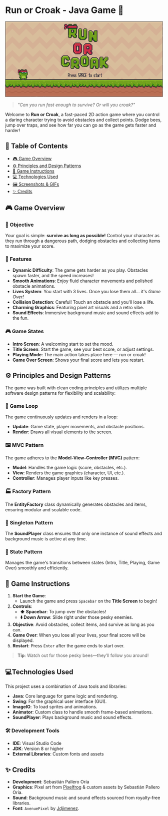 #  **Run or Croak** - Java Game  🐸 

![Game Screenshot](/src/resources/sprites/sc-001.png)
> *"Can you run fast enough to survive? Or will you croak?"*

Welcome to **Run or Croak**, a fast-paced 2D action game where you control a daring character trying to avoid obstacles and collect points. Dodge bees, jump over traps, and see how far you can go as the game gets faster and harder!




## 🌟 **Table of Contents**
- [🎮 Game Overview](#-game-overview)
- [⚙️ Principles and Design Patterns](#️-principles-and-design-patterns)
- [📜 Game Instructions](#-game-instructions)
- [💻 Technologies Used](#-technologies-used)
- [🖼️ Screenshots & GIFs](#️-screenshots--gifs)
- [✨ Credits](#-credits)



## 🎮 Game Overview

### 🎯 Objective

Your goal is simple: **survive as long as possible!** Control your character as they run through a dangerous path, dodging obstacles and collecting items to maximize your score. 

### 🐸 Features

- **Dynamic Difficulty**: The game gets harder as you play. Obstacles spawn faster, and the speed increases!
- **Smooth Animations**: Enjoy fluid character movements and polished obstacle animations.
- **Lives System**: You start with 3 lives. Once you lose them all... it's *Game Over!*
- **Collision Detection**: Careful! Touch an obstacle and you'll lose a life.
- **Charming Graphics**: Featuring pixel art visuals and a retro vibe.
- **Sound Effects**: Immersive background music and sound effects add to the fun.

### 🎮 Game States

- **Intro Screen**: A welcoming start to set the mood.
- **Title Screen**: Start the game, see your best score, or adjust settings.
- **Playing Mode**: The main action takes place here — run or croak!
- **Game Over Screen**: Shows your final score and lets you restart.



## ⚙️ Principles and Design Patterns

The game was built with clean coding principles and utilizes multiple software design patterns for flexibility and scalability:

### 🔁 **Game Loop**
The game continuously updates and renders in a loop:
- **Update**: Game state, player movements, and obstacle positions.
- **Render**: Draws all visual elements to the screen.

### 🖼️ **MVC Pattern**
The game adheres to the **Model-View-Controller (MVC)** pattern:
- **Model**: Handles the game logic (score, obstacles, etc.).
- **View**: Renders the game graphics (character, UI, etc.).
- **Controller**: Manages player inputs like key presses.

### 🏭 **Factory Pattern**
The **EntityFactory** class dynamically generates obstacles and items, ensuring modular and scalable code.

### 🎵 **Singleton Pattern**
The **SoundPlayer** class ensures that only one instance of sound effects and background music is active at any time.

### 📜 **State Pattern**
Manages the game's transitions between states (Intro, Title, Playing, Game Over) smoothly and efficiently.

## 📜 **Game Instructions**

1. **Start the Game**: 
   - Launch the game and press `Spacebar` on the **Title Screen** to begin!
2. **Controls**:
   - **⬆️ Spacebar**: To jump over the obstacles!
   - **⬇️ Down Arrow**: Slide right under those pesky enemies.
3. **Objective**: Avoid obstacles, collect items, and survive as long as you can.
4. **Game Over**: When you lose all your lives, your final score will be displayed.
5. **Restart**: Press `Enter` after the game ends to start over.

>**Tip**: Watch out for those pesky bees—they’ll follow you around!



## 💻Technologies Used

This project uses a combination of Java tools and libraries:

- **Java**: Core language for game logic and rendering.
- **Swing**: For the graphical user interface (GUI).
- **ImageIO**: To load sprites and animations.
- **Animator**: Custom class to handle smooth frame-based animations.
- **SoundPlayer**: Plays background music and sound effects.

### 🛠️ Development Tools
- **IDE**: Visual Studio Code
- **JDK**: Version 8 or higher
- **External Libraries**: Custom fonts and assets

## ✨ **Credits**

- **Development**: Sebastián Pallero Oría
- **Graphics**: Pixel art from [Pixelfrog](https://pixelfrog-assets.itch.io/) & custom assets by Sebastián Pallero Oría.
- **Sound**: Background music and sound effects sourced from royalty-free libraries.
- **Font**: `AvenuePixel` by [Jdjimenez](https://jdjimenez.itch.io/).

